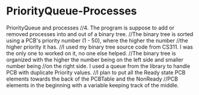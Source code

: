 # PriorityQueue-Processes
PriorityQueue and processes
//4. The program is suppose to add or removed processes into and out of a binary tree.
//The binary tree is sorted using a PCB's priority number (1 - 50), where the higher the number
//the higher priority it has.
//I used my binary tree source code from CS311. I was the only one to worked on it, no one else helped.
//The binary tree is organized with the higher the number being on the left side and smaller number being
//on the right side. I used a queue from the library to handle PCB with duplicate Priority values.
//I plan to put all the Ready state PCB elements towards the back of the PCBTable and the NonReady
//PCB elements in the beginning with a variable keeping track of the middle.
